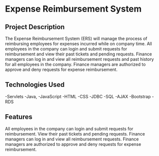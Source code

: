 <H1>Expense Reimbursement System</H1>



<h2>Project Description</h2>
The Expense Reimbursement System (ERS) will manage the process of reimbursing employees for expenses incurred while on company time. 
All employees in the company can login and submit requests for reimbursement and view their past tickets and pending requests. 
Finance managers can log in and view all reimbursement requests and past history for all employees in the company. 
Finance managers are authorized to approve and deny requests for expense reimbursement.


<h2>Technologies Used</h2>
-Servlets
-Java,
-JavaScript
-HTML
-CSS
-JDBC
-SQL
-AJAX
-Bootstrap
-RDS

<h2>Features</h2>

All employees in the company can login and submit requests for reimbursement.
View their past tickets and pending requests.
Finance managers can log in and view all reimbursement requests.
Finance managers are authorized to approve and deny requests for expense reimbursement.

